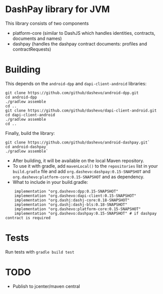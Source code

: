 # DashPay library for JVM
This library consists of two components
- platform-core (similar to DashJS which handles identities, contracts, documents and names)
- dashpay (handles the dashpay contract documents: profiles and contractRequests)

# Building
This depends on the `android-dpp` and `dapi-client-android` libraries:
```
git clone https://github.com/github/dashevo/android-dpp.git
cd android-dpp
./gradlew assemble
cd ..
git clone https://github.com/github/dashevo/dapi-client-android.git
cd dapi-client-android
./gradlew assemble
cd ..
```
Finally, build the library:
```
git clone https://github.com/github/dashevo/android-dashpay.git`
cd android-dashpay`
./gradlew assemble`
```
- After building, it will be available on the local Maven repository.
- To use it with gradle, add `mavenLocal()` to the `repositories` list in your `build.gradle` file and add `org.dashevo:dashpay:0.15-SNAPSHOT` and `org.dashevo:platform-core:0.15-SNAPSHOT` and as dependency. 
- What to include in your build.gradle:
```
    implementation "org.dashevo:dpp:0.15-SNAPSHOT"
    implementation "org.dashevo:dapi-client:0.15-SNAPSHOT"
    implementation "org.dashj:dashj-core:0.18-SNAPSHOT"
    implementation "org.dashj:dashj-bls:0.18-SNAPSHOT"
    implementation "org.dashevo:platform-core:0.15-SNAPSHOT"
    implementation "org.dashevo:dashpay:0.15-SNAPSHOT" # if dashpay contract is required
```
# Tests
Run tests with `gradle build test`

# TODO
- Publish to jcenter/maven central
